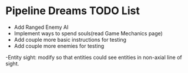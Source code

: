 # Pipeline Dreams TODO List

- Add Ranged Enemy AI
- Implement ways to spend souls(read Game Mechanics page)
- Add couple more basic instructions for testing
- Add couple more enemies for testing

-Entity sight: modify so that entities could see entities in non-axial line of sight.
